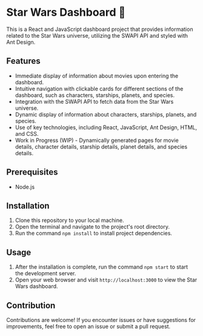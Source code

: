 # Star Wars Dashboard 🌌

This is a React and JavaScript dashboard project that provides information related to the Star Wars universe, utilizing the SWAPI API and styled with Ant Design.

## Features

- Immediate display of information about movies upon entering the dashboard.
- Intuitive navigation with clickable cards for different sections of the dashboard, such as characters, starships, planets, and species.
- Integration with the SWAPI API to fetch data from the Star Wars universe.
- Dynamic display of information about characters, starships, planets, and species.
- Use of key technologies, including React, JavaScript, Ant Design, HTML, and CSS.
- Work in Progress (WIP) - Dynamically generated pages for movie details, character details, starship details, planet details, and species details.

## Prerequisites

- Node.js

## Installation

1. Clone this repository to your local machine.
2. Open the terminal and navigate to the project's root directory.
3. Run the command `npm install` to install project dependencies.

## Usage

1. After the installation is complete, run the command `npm start` to start the development server.
2. Open your web browser and visit `http://localhost:3000` to view the Star Wars dashboard.

## Contribution

Contributions are welcome! If you encounter issues or have suggestions for improvements, feel free to open an issue or submit a pull request.
